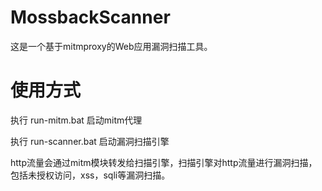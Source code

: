 # MossbackScanner
这是一个基于mitmproxy的Web应用漏洞扫描工具。

# 使用方式
执行 run-mitm.bat 启动mitm代理

执行 run-scanner.bat 启动漏洞扫描引擎

http流量会通过mitm模块转发给扫描引擎，扫描引擎对http流量进行漏洞扫描，包括未授权访问，xss，sqli等漏洞扫描。
